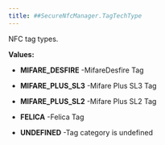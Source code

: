 ```yaml
---
title: ##SecureNfcManager.TagTechType
---
```


NFC tag types.

**Values:**

* **MIFARE_DESFIRE** -MifareDesfire Tag

* **MIFARE_PLUS_SL3** -Mifare Plus SL3 Tag

* **MIFARE_PLUS_SL2** -Mifare Plus SL2 Tag

* **FELICA** -Felica Tag

* **UNDEFINED** -Tag category is undefined


